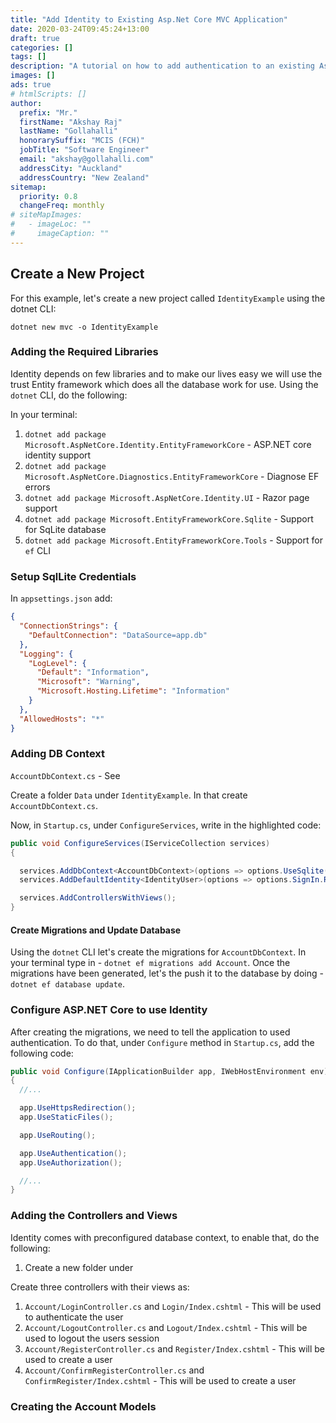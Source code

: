 ```yaml
---
title: "Add Identity to Existing Asp.Net Core MVC Application"
date: 2020-03-24T09:45:24+13:00
draft: true
categories: []
tags: []
description: "A tutorial on how to add authentication to an existing Asp.Net Core MVC application"
images: []
ads: true
# htmlScripts: []
author:
  prefix: "Mr."
  firstName: "Akshay Raj"
  lastName: "Gollahalli"
  honorarySuffix: "MCIS (FCH)"
  jobTitle: "Software Engineer"
  email: "akshay@gollahalli.com"
  addressCity: "Auckland"
  addressCountry: "New Zealand"
sitemap:
  priority: 0.8
  changeFreq: monthly
# siteMapImages:
#   - imageLoc: ""
#     imageCaption: ""
---
```


## Create a New Project
For this example, let's create a new project called `IdentityExample` using the dotnet CLI:

`dotnet new mvc -o IdentityExample`

### Adding the Required Libraries

Identity depends on few libraries and to make our lives easy we will use the trust Entity framework which does all the database work for use. Using the `dotnet` CLI, do the following:

In your terminal:

1. `dotnet add package Microsoft.AspNetCore.Identity.EntityFrameworkCore` - ASP.NET core identity support
2. `dotnet add package Microsoft.AspNetCore.Diagnostics.EntityFrameworkCore` - Diagnose EF errors
3. `dotnet add package Microsoft.AspNetCore.Identity.UI` - Razor page support
4. `dotnet add package Microsoft.EntityFrameworkCore.Sqlite` - Support for SqLite database
5. `dotnet add package Microsoft.EntityFrameworkCore.Tools` - Support for `ef` CLI

### Setup SqlLite Credentials

In `appsettings.json` add:

```json {linenos=table,hl_lines=[2,3,4]}
{
  "ConnectionStrings": {
    "DefaultConnection": "DataSource=app.db"
  },
  "Logging": {
    "LogLevel": {
      "Default": "Information",
      "Microsoft": "Warning",
      "Microsoft.Hosting.Lifetime": "Information"
    }
  },
  "AllowedHosts": "*"
}
```
<!--adsense-->

### Adding DB Context

`AccountDbContext.cs` - See 

Create a folder `Data` under `IdentityExample`. In that create `AccountDbContext.cs`.

Now, in `Startup.cs`, under `ConfigureServices`, write in the highlighted code:

```cs {linenos=table,hl_lines=[4,5]}
public void ConfigureServices(IServiceCollection services)
{

  services.AddDbContext<AccountDbContext>(options => options.UseSqlite(_configuration.GetConnectionString("DefaultConnection")));
  services.AddDefaultIdentity<IdentityUser>(options => options.SignIn.RequireConfirmedAccount = true).AddEntityFrameworkStores<AccountDbContext>();

  services.AddControllersWithViews();
}
```

#### Create Migrations and Update Database

Using the `dotnet` CLI let's create the migrations for `AccountDbContext`. In your terminal type in - `dotnet ef migrations add Account`. Once the migrations have been generated, let's the push it to the database by doing - `dotnet ef database update`.

### Configure ASP.NET Core to use Identity

After creating the migrations, we need to tell the application to used authentication. To do that, under `Configure` method in `Startup.cs`, add the following code:

```cs {linenos=table,hl_lines=[10]}
public void Configure(IApplicationBuilder app, IWebHostEnvironment env)
{
  //...

  app.UseHttpsRedirection();
  app.UseStaticFiles();

  app.UseRouting();

  app.UseAuthentication();
  app.UseAuthorization();

  //...
}
```

<!--adsense-->

### Adding the Controllers and Views

Identity comes with preconfigured database context, to enable that, do the following:

1. Create a new folder under

Create three controllers with their views as:

1. `Account/LoginController.cs` and `Login/Index.cshtml` - This will be used to authenticate the user
2. `Account/LogoutController.cs` and `Logout/Index.cshtml` - This will be used to logout the users session
3. `Account/RegisterController.cs` and `Register/Index.cshtml` - This will be used to create a user
4. `Account/ConfirmRegisterController.cs` and `ConfirmRegister/Index.cshtml` - This will be used to create a user

### Creating the Account Models
